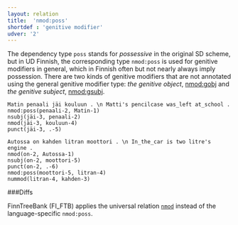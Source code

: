 ```yaml
---
layout: relation
title:  'nmod:poss'
shortdef : 'genitive modifier'
udver: '2'
---
```


The dependency type `poss` stands for *possessive* in the original SD
scheme, but in UD Finnish, the corresponding type `nmod:poss` is used
for genitive modifiers in general, which in Finnish often but not nearly
always imply possession. There are two kinds of genitive modifiers  that
are not annotated using the general genitive modifier type: *the genitive
object*, [nmod:gobj]() and *the genitive subject*, [nmod:gsubj]().

<!-- fname:poss1.pdf -->
~~~ sdparse
Matin penaali jäi kouluun . \n Matti's pencilcase was_left at_school .
nmod:poss(penaali-2, Matin-1)
nsubj(jäi-3, penaali-2)
nmod(jäi-3, kouluun-4)
punct(jäi-3, .-5)
~~~

<!-- fname:poss2.pdf -->
~~~ sdparse
Autossa on kahden litran moottori . \n In_the_car is two litre's engine .
nmod(on-2, Autossa-1)
nsubj(on-2, moottori-5)
punct(on-2, .-6)
nmod:poss(moottori-5, litran-4)
nummod(litran-4, kahden-3)
~~~

###Diffs

FinnTreeBank (FI_FTB) applies
the universal relation [`nmod`](http://universaldependencies.org/u/dep/all.html#al-u-dep/nmod)
instead of the language-specific `nmod:poss`.
<!-- Interlanguage links updated Út 9. května 2023, 20:04:21 CEST -->
